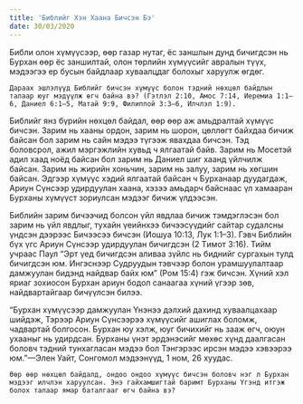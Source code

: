 ```yaml
---
title: 'Библийг Хэн Хаана Бичсэн Бэ'
date: 30/03/2020
---
```


Библи олон хүмүүсээр, өөр газар нутаг, ёс заншлын дунд бичигдсэн нь Бурхан өөр ёс заншилтай, олон төрлийн хүмүүсийг авралын түүх, мэдээгээ ер бусын байдлаар хуваалцдаг болохыг харуулж өгдөг.

`Дараах эшлэлүүд Библийг бичсэн хүмүүс болон тэдний нөхцөл байдлын талаар юуг мэдүүлж өгч байна вэ? (Гэтлэл 2:10, Aмос 7:14, Иеремиа 1:1–6, Даниел 6:1–5, Maтай 9:9, Филиппой 3:3–6, Илчлэл 1:9).`

Библийг янз бүрийн нөхцөл байдал, өөр өөр аж амьдралтай хүмүүс бичсэн. Зарим нь хааны ордон, зарим нь шорон, цөллөгт байхдаа бичиж байсан бол зарим нь сайн мэдээ түгээж явахдаа бичсэн. Тэд боловсрол, ажил мэргэжлийн хувьд ч ялгаатай байв. Зарим нь Мосетэй адил хаад ноёд байсан бол зарим нь Даниел шиг хаанд үйлчилж байсан. Зарим нь жирийн хоньчин, зарим нь залуу, зарим нь хөгшин байсан. Эдгээр хүмүүс хэдий ялгаатай байсан ч Бурханаар дуудагдаж, Ариун Сүнсээр удирдуулан хаана, хэзээ амьдарч байснаас үл хамааран Бурханы хүмүүст зориулсан мэдээг бичиж үлдээсэн.

Библийн зарим бичээчид болсон үйл явдлаа бичиж тэмдэглэсэн бол зарим нь үйл явдлыг, тухайн үеийнхээ бичээсүүдийг сайтар судалсны үндсэн дээрээс Бичээсээ бичсэн (Иошуа 10:13, Лук 1:1–3). Гэвч Библийн бүх үгс Ариун Сүнсээр удирдуулан бичигдсэн (2 Tимот 3:16). Тийм учраас Паул “Эрт үед бичигдсэн аливаа зүйлс нь биднийг сургахын тулд бичигдсэн юм. Ингэснээр Судруудын тэвчээр болон урамшуулалтаар дамжуулан бидэнд найдвар байх юм” (Ром 15:4) гэж бичсэн. Хүний хэл яриаг зохиосон Бурхан ариун бодол санаагаа хүний үгээр зөв, найдвартайгаар бичүүлсэн билээ.

“Бурхан хүмүүсээр дамжуулан Үнэнээ дэлхий дахинд хуваалцахаар шийдэж, Тэрээр Ариун Сүнсээрээ хүмүүсийг ашиглах боломж, чадвартай болгосон. Бурхан юу хэлж, юуг бичихийг нь зааж өгч, оюун ухааныг нь удирдсан. Бурханы үнэт эрдэнэсийг мөхөс хүнд даалгасан боловч тэдний тунхагласан мэдээ бол Тэнгэрээс ирсэн мэдээ хэвээрээ юм.”—Элен Уайт, Сонгомол мэдээнүүд, 1 ном, 26 хуудас.

`Өөр өөр нөхцөл байдалд, ондоо ондоо хүмүүс бичсэн боловч нэг л Бурхан мэдээг илчлэн харуулсан. Энэ гайхамшигтай баримт Бурханы Үгэнд итгэж болох талаар ямар баталгааг өгч байна вэ?`